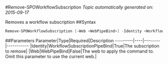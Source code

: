 #Remove-SPOWorkflowSubscription
*Topic automatically generated on: 2015-09-17*

Removes a workflow subscription
##Syntax
```powershell
Remove-SPOWorkflowSubscription [-Web <WebPipeBind>] -Identity <WorkflowSubscriptionPipeBind>
```


##Parameters
Parameter|Type|Required|Description
---------|----|--------|-----------
|Identity|WorkflowSubscriptionPipeBind|True|The subscription to remove|
|Web|WebPipeBind|False|The web to apply the command to. Omit this parameter to use the current web.|
<!-- Ref: 1BFE2FA25B5BECB526E5A9CAC8BF503D -->